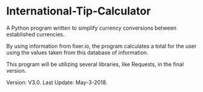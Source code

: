 # International-Tip-Calculator
A Python program written to simplify currency conversions between established currencies. 

By using information from fixer.io, the program calculates a total for the user using the values taken from this database of information.

This program will be utilizing several libraries, like Requests, in the final version.

Version: V3.0.
Last Update: May-3-2018.
